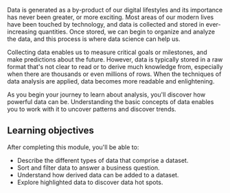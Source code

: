 Data is generated as a by-product of our digital lifestyles and its importance has never been greater, or more exciting. Most areas of our modern lives have been touched by technology, and data is collected and stored in ever-increasing quantities. Once stored, we can begin to organize and analyze the data, and this process is where data science can help us. 

Collecting data enables us to measure critical goals or milestones, and make predictions about the future. However, data is typically stored in a raw format that's not clear to read or to derive much knowledge from, especially when there are thousands or even millions of rows. When the techniques of data analysis are applied, data becomes more readable and enlightening.
  
As you begin your journey to learn about analysis, you'll discover how powerful data can be. Understanding the basic concepts of data enables you to work with it to uncover patterns and discover trends.

## Learning objectives

After completing this module, you'll be able to:

- Describe the different types of data that comprise a dataset.
- Sort and filter data to answer a business question.
- Understand how derived data can be added to a dataset.
- Explore highlighted data to discover data hot spots.

